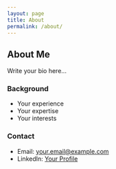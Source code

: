 ```yaml
---
layout: page
title: About
permalink: /about/
---
```


## About Me

Write your bio here...

### Background
- Your experience
- Your expertise
- Your interests

### Contact
- Email: your.email@example.com
- LinkedIn: [Your Profile](https://linkedin.com/in/yourprofile)
